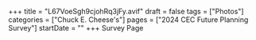 +++
title = "L67VoeSgh9cjohRq3jFy.avif"
draft = false
tags = ["Photos"]
categories = ["Chuck E. Cheese's"]
pages = ["2024 CEC Future Planning Survey"]
startDate = ""
+++
Survey Page
